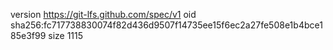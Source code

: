version https://git-lfs.github.com/spec/v1
oid sha256:fc717738830074f82d436d9507f14735ee15f6ec2a27fe508e1b4bce185e3f99
size 1115
